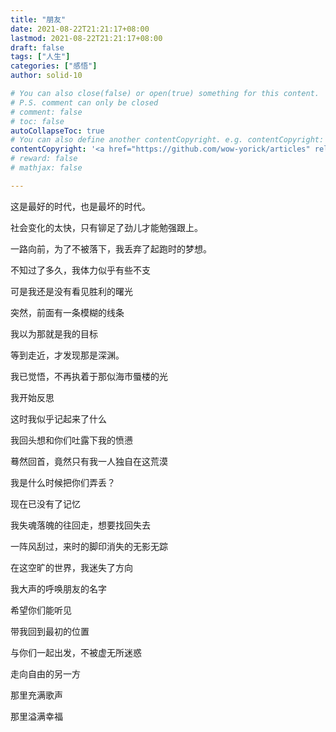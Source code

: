 ```yaml
---
title: "朋友"
date: 2021-08-22T21:21:17+08:00
lastmod: 2021-08-22T21:21:17+08:00
draft: false
tags: ["人生"]
categories: ["感悟"]
author: solid-10

# You can also close(false) or open(true) something for this content.
# P.S. comment can only be closed
# comment: false
# toc: false
autoCollapseToc: true
# You can also define another contentCopyright. e.g. contentCopyright: "This is another copyright."
contentCopyright: '<a href="https://github.com/wow-yorick/articles" rel="noopener" target="_blank">查看源</a>'
# reward: false
# mathjax: false

---
```


这是最好的时代，也是最坏的时代。

社会变化的太快，只有铆足了劲儿才能勉强跟上。

一路向前，为了不被落下，我丢弃了起跑时的梦想。

不知过了多久，我体力似乎有些不支

可是我还是没有看见胜利的曙光

突然，前面有一条模糊的线条

我以为那就是我的目标

等到走近，才发现那是深渊。

我已觉悟，不再执着于那似海市蜃楼的光

我开始反思

这时我似乎记起来了什么

我回头想和你们吐露下我的愤懑

蓦然回首，竟然只有我一人独自在这荒漠

我是什么时候把你们弄丢？

现在已没有了记忆

我失魂落魄的往回走，想要找回失去

一阵风刮过，来时的脚印消失的无影无踪

在这空旷的世界，我迷失了方向

我大声的呼唤朋友的名字

希望你们能听见

带我回到最初的位置

与你们一起出发，不被虚无所迷惑

走向自由的另一方

那里充满歌声

那里溢满幸福

